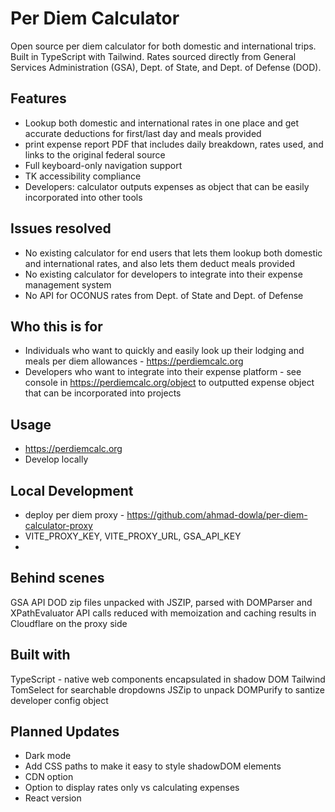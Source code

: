 # Per Diem Calculator

Open source per diem calculator for both domestic and international trips. Built in TypeScript with Tailwind. Rates sourced directly from General Services Administration (GSA), Dept. of State, and Dept. of Defense (DOD).

## Features

- Lookup both domestic and international rates in one place and get accurate deductions for first/last day and meals provided
- print expense report PDF that includes daily breakdown, rates used, and links to the original federal source
- Full keyboard-only navigation support
- TK accessibility compliance
- Developers: calculator outputs expenses as object that can be easily incorporated into other tools

## Issues resolved

- No existing calculator for end users that lets them lookup both domestic and international rates, and also lets them deduct meals provided
- No existing calculator for developers to integrate into their expense management system
- No API for OCONUS rates from Dept. of State and Dept. of Defense

## Who this is for

- Individuals who want to quickly and easily look up their lodging and meals per diem allowances - https://perdiemcalc.org
- Developers who want to integrate into their expense platform - see console in https://perdiemcalc.org/object to outputted expense object that can be incorporated into projects

## Usage

- https://perdiemcalc.org
- Develop locally

## Local Development

- deploy per diem proxy - https://github.com/ahmad-dowla/per-diem-calculator-proxy
- VITE_PROXY_KEY, VITE_PROXY_URL, GSA_API_KEY
-

## Behind scenes

GSA API
DOD zip files unpacked with JSZIP, parsed with DOMParser and XPathEvaluator
API calls reduced with memoization and caching results in Cloudflare on the proxy side

## Built with

TypeScript - native web components encapsulated in shadow DOM
Tailwind
TomSelect for searchable dropdowns
JSZip to unpack
DOMPurify to santize developer config object

## Planned Updates

- Dark mode
- Add CSS paths to make it easy to style shadowDOM elements
- CDN option
- Option to display rates only vs calculating expenses
- React version

